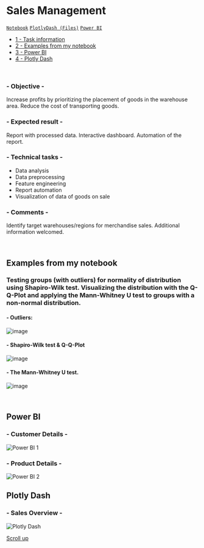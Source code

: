 # Sales Management

<code>[Notebook](Sales%20Management.ipynb)</code>
<code>[PlotlyDash (Files)](Plotly%20Dash/index.py)</code>
<code>[Power BI](Sales%20Management%20Dashboard.pbix)</code>

- [1 - Task information](#--objective--)
- [2 - Examples from my notebook](#examples-from-my-notebook)
- [3 - Power BI](#power-bi)
- [4 - Plotly Dash](#plotly-dash)

<br>

### - Objective -
Increase profits by prioritizing the placement of goods in the warehouse area. Reduce the cost of transporting goods.

### - Expected result -
Report with processed data. Interactive dashboard. Automation of the report.

### - Technical tasks -
- Data analysis
- Data preprocessing
- Feature engineering
- Report automation
- Visualization of data of goods on sale

### - Comments -
Identify target warehouses/regions for merchandise sales. 
Additional information welcomed.

<br>

## Examples from my notebook
### Testing groups (with outliers) for normality of distribution using Shapiro-Wilk test. Visualizing the distribution with the Q-Q-Plot and applying the Mann-Whitney U test to groups with a non-normal distribution.  

#### - Outliers:
![image](https://github.com/leopoldgerber/portfolio/assets/114569329/25ff51fe-96a0-4d8d-925a-960d3458be88)

#### - Shapiro-Wilk test & Q-Q-Plot
![image](https://github.com/leopoldgerber/portfolio/assets/114569329/8e9a1645-40bf-4dc9-996e-25b822c44fb2)

#### - The Mann-Whitney U test.
![image](https://github.com/leopoldgerber/portfolio/assets/114569329/75840b09-74d0-497c-ac07-8b95c3ef66e9)

<br>

## Power BI
### - Customer Details -
![Power BI 1](https://github.com/leopoldgerber/portfolio/assets/114569329/3d0f8a1f-f1b7-4f88-86c5-996bd3f15934)

### - Product Details -
![Power BI 2](https://github.com/leopoldgerber/portfolio/assets/114569329/c200835a-13b9-4a2d-97f3-9f3540f7e099)

## Plotly Dash
### - Sales Overview -
![Plotly Dash](https://github.com/leopoldgerber/portfolio-EN/assets/114569329/2d954c89-cccb-498a-8935-2b69cf572793)

[Scroll up](#sales-management)
